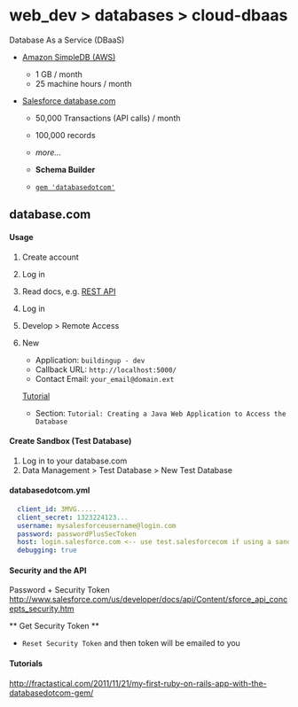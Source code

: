 web_dev > databases > cloud-dbaas
=================================

Database As a Service (DBaaS)

* [Amazon SimpleDB (AWS)](http://aws.amazon.com/simpledb/)
  * 1 GB / month
  * 25 machine hours / month

* [Salesforce database.com](http://database.com/)
  * 50,000 Transactions (API calls) / month
  * 100,000 records
  * *more...*

  * **Schema Builder**

  * [`gem 'databasedotcom'`](https://github.com/heroku/databasedotcom)


## database.com

#### Usage

1. Create account
2. Log in
3. Read docs, e.g. [REST API](http://www.salesforce.com/us/developer/docs/dbcom_api_rest/dbcom_api_rest.pdf)

  1. Log in
  2. Develop > Remote Access
  3. New
     * Application: `buildingup - dev`
     * Callback URL: `http://localhost:5000/`
     * Contact Email: `your_email@domain.ext`


     [Tutorial](http://www.salesforce.com/us/developer/docs/workbook_database/workbook_database.pdf)
     * Section: `Tutorial: Creating a Java Web Application to Access the Database`


#### Create Sandbox (Test Database)

1. Log in to your database.com
2. Data Management > Test Database > New Test Database


#### databasedotcom.yml
``` YAML
  client_id: 3MVG.....
  client_secret: 1323224123...
  username: mysalesforceusername@login.com
  password: passwordPlusSecToken
  host: login.salesforce.com <-- use test.salesforcecom if using a sandbox
  debugging: true
```


#### Security and the API

Password + Security Token
http://www.salesforce.com/us/developer/docs/api/Content/sforce_api_concepts_security.htm

** Get Security Token **
* `Reset Security Token` and then token will be emailed to you


#### Tutorials
http://fractastical.com/2011/11/21/my-first-ruby-on-rails-app-with-the-databasedotcom-gem/
